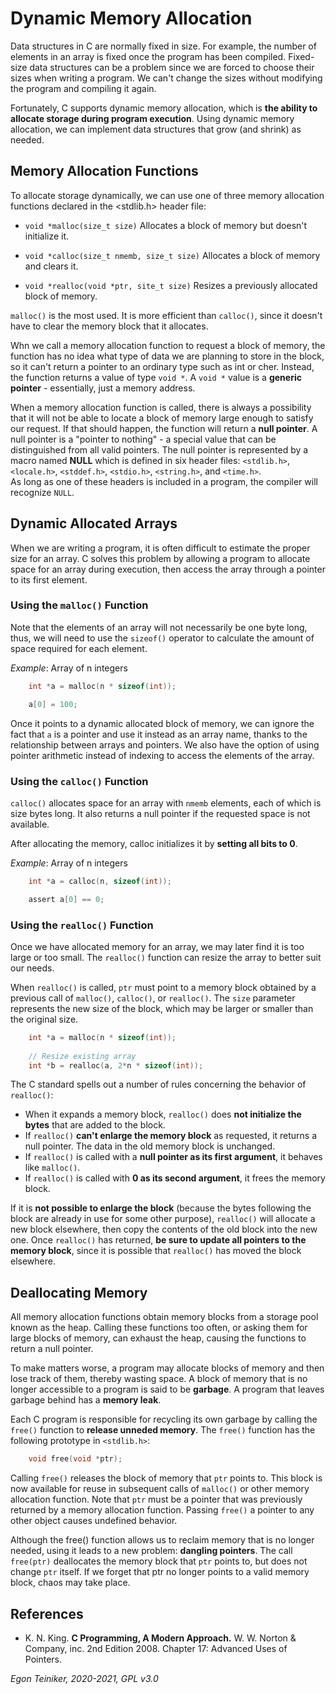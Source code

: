 # Dynamic Memory Allocation

Data structures in C are normally fixed in size.
For example, the number of elements in an array is fixed once the program has been compiled.
Fixed-size data structures can be a problem since we are forced to choose their sizes when writing a program.
We can't change the sizes without modifying the program and compiling it again.

Fortunately, C supports dynamic memory allocation, which is **the ability to allocate storage during program execution**.
Using dynamic memory allocation, we can implement data structures that grow (and shrink) as needed.

## Memory Allocation Functions
To allocate storage dynamically, we can use one of three memory allocation functions declared in the <stdlib.h> 
header file:

* `void *malloc(size_t size)` Allocates a block of memory but doesn't initialize it.

* `void *calloc(size_t nmemb, size_t size)` Allocates a block of memory and clears it.

* `void *realloc(void *ptr, site_t size)` Resizes a previously allocated block of memory.

`malloc()` is the most used. It is more efficient than `calloc()`, since it doesn't have to clear the memory block that 
it allocates. 

Whn we call a memory allocation function to request a block of memory, the function has no idea what type of data we
are planning to store in the block, so it can't return a pointer to an ordinary type such as int or cher.
Instead, the function returns a value of type `void *`.
A `void *` value is a **generic pointer** - essentially, just a memory address.

When a memory allocation function is called, there is always a possibility that it will not be able to locate a block
of memory large enough to satisfy our request.
If that should happen, the function will return a **null pointer**. 
A null pointer is a "pointer to nothing" - a special value that can be distinguished from all valid pointers.
The null pointer is represented by a macro named **NULL** which is defined in six header files: 
`<stdlib.h>`, `<locale.h>`, `<stddef.h>`, `<stdio.h>`, `<string.h>`, and `<time.h>`.  
As long as one of these headers is included in a program, the compiler will recognize `NULL`.

## Dynamic Allocated Arrays

When we are writing a program, it is often difficult to estimate the proper size for an array.
C solves this problem by allowing a program to allocate space for an array during execution, then access the array 
through a pointer to its first element.

### Using the `malloc()` Function

Note that the elements of an array will not necessarily be one byte long, thus, we will need to use the `sizeof()`
operator to calculate the amount of space required for each element.
 
_Example_: Array of n integers 
```C
    int *a = malloc(n * sizeof(int));     

    a[0] = 100;
``` 
Once it points to a dynamic allocated block of memory, we can ignore the fact that `a` is a pointer and use it 
instead as an array name, thanks to the relationship between arrays and pointers.
We also have the option of using pointer arithmetic instead of indexing to access the elements of the array.

### Using the `calloc()` Function

`calloc()` allocates space for an array with `nmemb` elements, each of which is size bytes long.
It also returns a null pointer if the requested space is not available.

After allocating the memory, calloc initializes it by **setting all bits to 0**.

_Example_: Array of n integers 
```C
    int *a = calloc(n, sizeof(int));     

    assert a[0] == 0;
``` 

### Using the `realloc()` Function

Once we have allocated memory for an array, we may later find it is too large or too small.
The `realloc()` function can resize the array to better suit our needs.

When `realloc()` is called, `ptr` must point to a memory block obtained by a previous call of `malloc()`, `calloc()`, 
or `realloc()`. The `size` parameter represents the new size of the block, which may be larger or smaller than the 
original size.

```C
    int *a = malloc(n * sizeof(int));
    
    // Resize existing array 
    int *b = realloc(a, 2*n * sizeof(int));
```

The C standard spells out a number of rules concerning the behavior of `realloc()`:
* When it expands a memory block, `realloc()` does **not initialize the bytes** that are added to the block.
* If `realloc()` **can't enlarge the memory block** as requested, it returns a null pointer. 
    The data in the old memory block is unchanged.
* If `realloc()` is called with a **null pointer as its first argument**, it behaves like `malloc()`.
* If `realloc()` is called with **0 as its second argument**, it frees the memory block.

If it is **not possible to enlarge the block** (because the bytes following the block are already in use for some other
purpose), `realloc()` will allocate a new block elsewhere, then copy the contents of the old block into the new one.
Once `realloc()` has returned, **be sure to update all pointers to the memory block**, since it is possible that 
`realloc()` has moved the block elsewhere.


## Deallocating Memory

All memory allocation functions obtain memory blocks from a storage pool known as the heap.
Calling these functions too often, or asking them for large blocks of memory, can exhaust the heap, causing the 
functions to return a null pointer.

To make matters worse, a program may allocate blocks of memory and then lose track of them, thereby wasting space.
A block of memory that is no longer accessible to a program is said to be **garbage**. 
A program that leaves garbage behind has a **memory leak**.

Each C program is responsible for recycling its own garbage by calling the `free()` function to **release unneded memory**.
The `free()` function has the following prototype in `<stdlib.h>`: 
```C
    void free(void *ptr);
```
Calling `free()` releases the block of memory that `ptr` points to.
This block is now available for reuse in subsequent calls of `malloc()` or other memory allocation function.
Note that `ptr` must be a pointer that was previously returned by a memory allocation function.
Passing `free()` a pointer to any other object causes undefined behavior.

Although the free() function allows us to reclaim memory that is no longer needed, using it leads to a new problem:
**dangling pointers**.
The call `free(ptr)` deallocates the memory block that `ptr` points to, but does not change `ptr` itself. 
If we forget that ptr no longer points to a valid memory block, chaos may take place.


## References

* K. N. King. **C Programming, A Modern Approach.** W. W. Norton & Company, inc. 2nd Edition 2008. 
    Chapter 17: Advanced Uses of Pointers.
 
*Egon Teiniker, 2020-2021, GPL v3.0* 